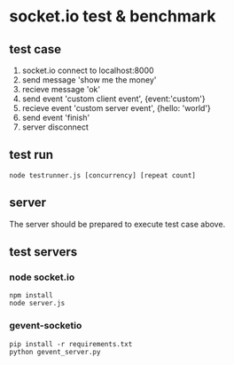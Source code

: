 # socket.io test & benchmark

## test case
  1. socket.io connect to localhost:8000
  1. send message 'show me the money'
  1. recieve message 'ok'
  1. send event 'custom client event', {event:'custom'}
  1. recieve event 'custom server event', {hello: 'world'}
  1. send event 'finish'
  1. server disconnect
  
## test run
	node testrunner.js [concurrency] [repeat count]
	
## server
The server should be prepared to execute test case above.

## test servers
### node socket.io
	npm install
	node server.js
	
### gevent-socketio
	pip install -r requirements.txt
	python gevent_server.py

  
